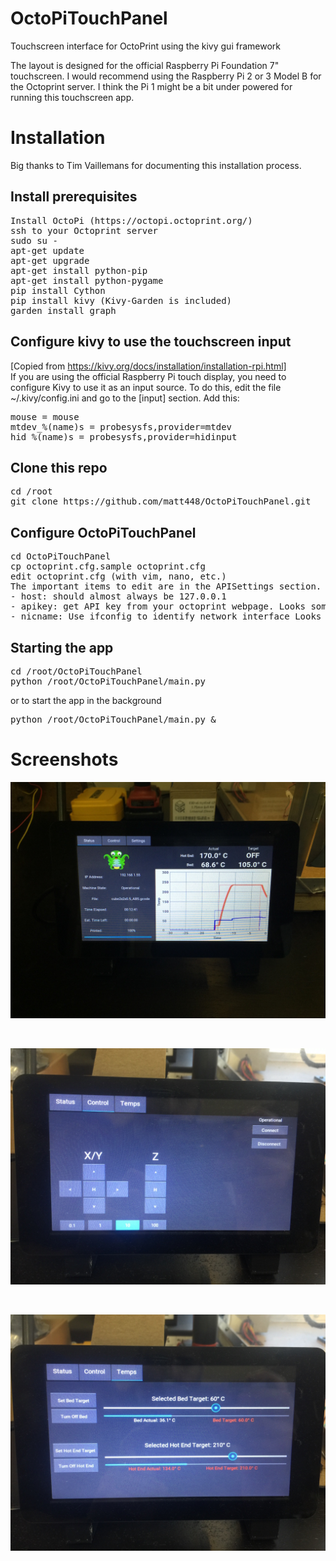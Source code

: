 # OctoPiTouchPanel
Touchscreen interface for OctoPrint using the kivy gui framework

The layout is designed for the official Raspberry Pi Foundation 7" touchscreen. I would recommend using the Raspberry Pi 2 or 3 Model B for the Octoprint server. I think the Pi 1 might be a bit under powered for running this touchscreen app.

# Installation
Big thanks to Tim Vaillemans for documenting this installation process.
## Install prerequisites
<pre>
Install OctoPi (https://octopi.octoprint.org/)
ssh to your Octoprint server
sudo su -
apt-get update
apt-get upgrade
apt-get install python-pip
apt-get install python-pygame
pip install Cython
pip install kivy (Kivy-Garden is included)
garden install graph
</pre>

## Configure kivy to use the touchscreen input
[Copied from https://kivy.org/docs/installation/installation-rpi.html]<br>
If you are using the official Raspberry Pi touch display, you need to configure Kivy to use it as an input source. To do this, edit the file ~/.kivy/config.ini and go to the [input] section. Add this:
<pre>
mouse = mouse
mtdev_%(name)s = probesysfs,provider=mtdev
hid_%(name)s = probesysfs,provider=hidinput
</pre>

## Clone this repo
<pre>
cd /root
git clone https://github.com/matt448/OctoPiTouchPanel.git
</pre>

## Configure OctoPiTouchPanel
<pre>
cd OctoPiTouchPanel
cp octoprint.cfg.sample octoprint.cfg
edit octoprint.cfg (with vim, nano, etc.)
The important items to edit are in the APISettings section.
- host: should almost always be 127.0.0.1
- apikey: get API key from your octoprint webpage. Looks something like AADDEEDD0BA48F891F3966F856765FB
- nicname: Use ifconfig to identify network interface Looks something like eth0 or wlan0
</pre>

## Starting the app
<pre>
cd /root/OctoPiTouchPanel
python /root/OctoPiTouchPanel/main.py
</pre>
or to start the app in the background
<pre>
python /root/OctoPiTouchPanel/main.py &
</pre>

# Screenshots

 ![screenshot](pics/screenshot.jpg)
 
 <br>
 
  ![screenshot_control](pics/screenshot_control.jpg)
  
  <br>
  
  ![screenshot_temps](pics/screenshot_temps.jpg)
